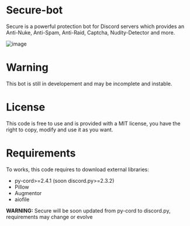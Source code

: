 # Secure-bot
Secure is a powerful protection bot for Discord servers which provides an Anti-Nuke, Anti-Spam, Anti-Raid, Captcha, Nudity-Detector and more.

![image](https://github.com/Dreynd-Dev/Secure-bot/assets/130786969/9eab6969-cfe8-47d1-b45d-e320574a28ea)

# Warning
This bot is still in developement and may be incomplete and instable.

# License
This code is free to use and is provided with a MIT license, you have the right to copy, modify and use it as you want.

# Requirements
To works, this code requires to download external libraries:
  - py-cord>=2.4.1 (soon discord.py>=2.3.2)
  - Pillow
  - Augmentor
  - aiofile

**WARNING:** Secure will be soon updated from py-cord to discord.py, requirements may change or evolve

